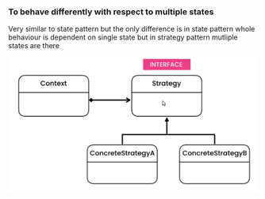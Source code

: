 ### To behave differently with respect to multiple states 

Very similar to state pattern but the only difference is in state pattern whole behaviour is dependent on single state but in strategy pattern mutliple states are there

![img.png](img.png)